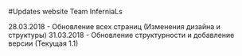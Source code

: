 #Updates website Team InferniaLs

28.03.2018 - Обновление всех страниц (Изменения дизайна и структуры)
31.03.2018 - Обновление структурности и добавление версии (Текущая 1.1)